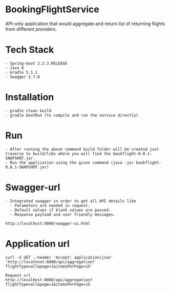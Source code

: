 # BookingFlightService
API-only application that would aggregate and return list of returning flights from different providers.

# Tech Stack
```
- Spring-boot 2.2.3.RELEASE
- Java 8
- Gradle 5.1.1
- Swagger 2.7.0
```
# Installation
```
- gradle clean build
- gradle bootRun (to compile and run the service directly)
```
# Run
```
- After running the above command build folder will be created just traverse to build/libs where you will find the bookflight-0.0.1-SNAPSHOT.jar.
- Run the application using the given command (java -jar bookflight-0.0.1-SNAPSHOT.jar)
```
# Swagger-url
```
- Integrated swagger in order to get all API details like
  - Parameters are needed in request.
  - Default values if blank values are passed.
  - Response payload and user friendly messages.

http://localhost:8080/swagger-ui.html
```

# Application url
```
curl -X GET --header 'Accept: application/json' 'http://localhost:8080/api/aggregation?flightType=all&page=1&itemsPerPage=15'

Request url
http://localhost:8080/api/aggregation?flightType=all&page=1&itemsPerPage=15

```
